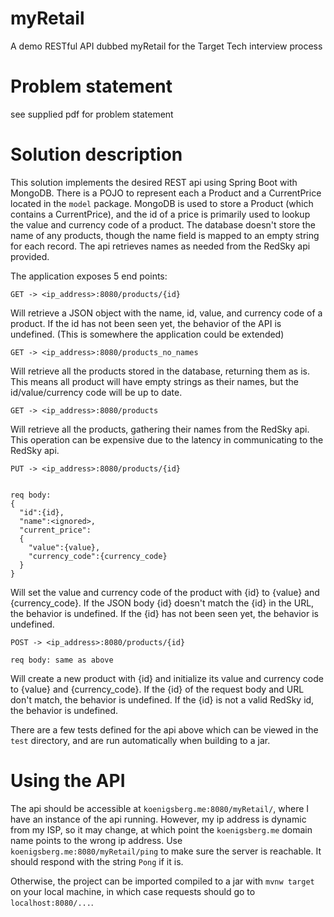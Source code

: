 # myRetail
A demo RESTful API dubbed myRetail for the Target Tech interview process

# Problem statement

see supplied pdf for problem statement

# Solution description

This solution implements the desired REST api using Spring Boot with MongoDB. There is a POJO to represent each a Product and a CurrentPrice located in the `model` package. MongoDB is used to store a Product (which contains a CurrentPrice), and the id of a price is primarily used to lookup the value and currency code of a product. The database doesn't store the name of any products, though the name field is mapped to an empty string for each record. The api retrieves names as needed from the RedSky api provided.

The application exposes 5 end points:

```
GET -> <ip_address>:8080/products/{id}
```

Will retrieve a JSON object with the name, id, value, and currency code of a product. If the id has not been seen yet, the behavior of the API is undefined. (This is somewhere the application could be extended)

```
GET -> <ip_address>:8080/products_no_names
```

Will retrieve all the products stored in the database, returning them as is. This means all product will have empty strings as their names, but the id/value/currency code will be up to date.

```
GET -> <ip_address>:8080/products
```

Will retrieve all the products, gathering their names from the RedSky api. This operation can be expensive due to the latency in communicating to the RedSky api.

```
PUT -> <ip_address>:8080/products/{id}


req body:
{
  "id":{id},
  "name":<ignored>,
  "current_price":
  {
    "value":{value},
    "currency_code":{currency_code}
  }
}
```

Will set the value and currency code of the product with {id} to {value} and {currency_code}. If the JSON body {id} doesn't match the {id} in the URL, the behavior is undefined. If the {id} has not been seen yet, the behavior is undefined.

```
POST -> <ip_address>:8080/products/{id}

req body: same as above
```

Will create a new product with {id} and initialize its value and currency code to {value} and {currency_code}. If the {id} of the request body and URL don't match, the behavior is undefined. If the {id} is not a valid RedSky id, the behavior is undefined.

There are a few tests defined for the api above which can be viewed in the `test` directory, and are run automatically when building to a jar.

# Using the API

The api should be accessible at `koenigsberg.me:8080/myRetail/`, where I have an instance of the api running. However, my ip address is dynamic from my ISP, so it may change, at which point the `koenigsberg.me` domain name points to the wrong ip address. Use `koenigsberg.me:8080/myRetail/ping` to make sure the server is reachable. It should respond with the string `Pong` if it is.

Otherwise, the project can be imported compiled to a jar with `mvnw target` on your local machine, in which case requests should go to `localhost:8080/...`.
